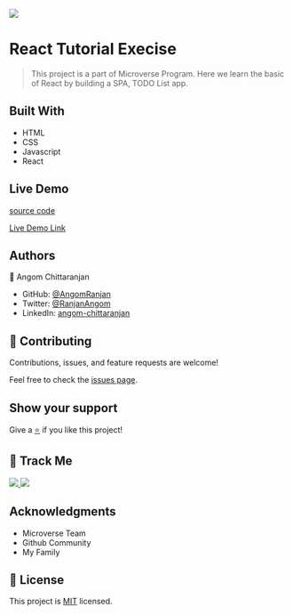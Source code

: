 [![](https://img.shields.io/badge/Micronaut-Angom%20Chittaranjan-blue)](https://github.com/AngomRanjan)

# React Tutorial Execise

> This project is a part of Microverse Program. Here we learn the basic of React by building a SPA, TODO List app.

## Built With

- HTML
- CSS
- Javascript
- React

## Live Demo
[source code](https://github.com/AngomRanjan/react-tut-ex-1)

[Live Demo Link](https://angomranjan.github.io/react-tut-ex-1/)

## Authors

👤 Angom Chittaranjan

- GitHub: [@AngomRanjan](https://github.com/AngomRanjan)
- Twitter: [@RanjanAngom](https://twitter.com/RanjanAngom)
- LinkedIn: [angom-chittaranjan](https://linkedin.com/in/angom-chittaranjan)

## 🤝 Contributing

Contributions, issues, and feature requests are welcome!

Feel free to check the [issues page](https://github.com/AngomRanjan/react-tut-ex-1/issues).

## Show your support

Give a [⭐️](https://github.com/AngomRanjan/react-tut-ex-1/stargazers) if you like this project!

## :footprints: Track Me

<a href="https://twitter.com/RanjanAngom?ref_src=twsrc%5Etfw" class="twitter-follow-button" data-show-count="false">
<img src="https://img.shields.io/badge/-@RanjanAngom-blue?style=flat&logo=twitter&logoColor=white">
</a>

<a class="github-button" href="https://github.com/AngomRanjan" aria-label="Follow @AngomRanjan on GitHub">
 <img src="https://img.shields.io/badge/-@AngomRanjan-green?style=flat&logo=github&logoColor=white">
</a>

## Acknowledgments
- Microverse Team
- Github Community
- My Family

## 📝 License

This project is [MIT](LICENSE) licensed.
